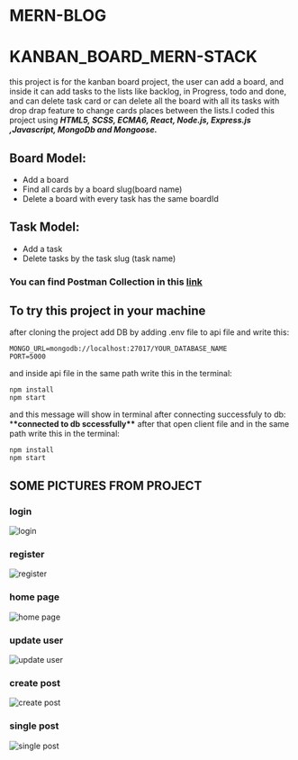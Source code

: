 # MERN-BLOG

# KANBAN_BOARD_MERN-STACK

this project is for the kanban board project, the user can add a board, and inside it can add tasks to the lists like backlog, in Progress, todo and done, and can delete task card or can delete all the board with all its tasks with drop drap feature to change cards places between the lists.I coded this project using **_HTML5, SCSS, ECMA6, React, Node.js, Express.js ,Javascript, MongoDb and Mongoose._**

## Board Model:

- Add a board
- Find all cards by a board slug(board name)
- Delete a board with every task has the same boardId

## Task Model:

- Add a task
- Delete tasks by the task slug (task name)

### You can find Postman Collection in this [link](https://github.com/RaoufSEZAR/KANBAN_BOARD_MERN-STACK/blob/main/RastTaskProject.postman_collection.json)

## To try this project in your machine

after cloning the project add DB by adding .env file to api file and write this:

```
MONGO_URL=mongodb://localhost:27017/YOUR_DATABASE_NAME
PORT=5000
```

and inside api file in the same path write this in the terminal:

```
npm install
npm start
```

and this message will show in terminal after connecting successfuly to db: \***\*connected to db sccessfully\*\***
after that open client file and in the same path write this in the terminal:

```
npm install
npm start
```

## SOME PICTURES FROM PROJECT

### login

![login](https://user-images.githubusercontent.com/64332249/148446060-8d826308-11b4-4ac6-b0a1-11f7d72db37e.png)

### register

![register](https://user-images.githubusercontent.com/64332249/148446098-b2e23896-0d7f-4267-b450-480650972eff.png)

### home page

![home page](https://user-images.githubusercontent.com/64332249/148446191-90022695-0f5a-44b9-9a06-a220e9553fc1.png)

### update user

![update user](https://user-images.githubusercontent.com/64332249/148446212-8c7f7e2b-28d3-439c-b875-0b9606849263.png)

### create post

![create post](https://user-images.githubusercontent.com/64332249/148446274-badcaf3f-0701-4f17-a425-1c92400effdb.png)

### single post

![single post](https://user-images.githubusercontent.com/64332249/148446304-26a35067-d607-4053-920f-d30a7ace37a0.png)

